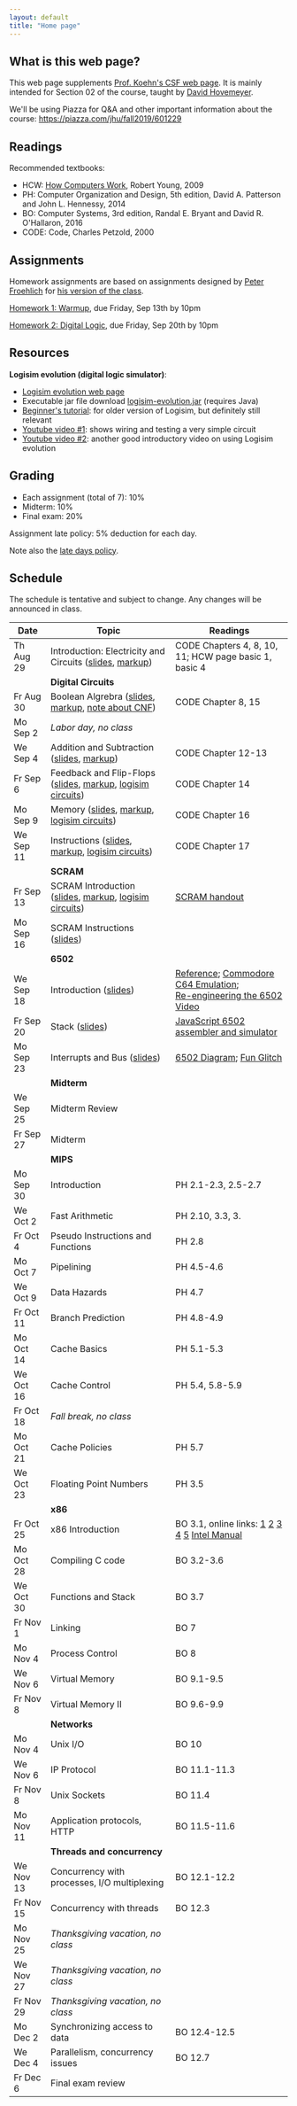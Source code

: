 ```yaml
---
layout: default
title: "Home page"
---
```


## What is this web page?

This web page supplements [Prof. Koehn's CSF web page](https://www.cs.jhu.edu/~phi/csf).  It is mainly intended for Section 02 of the course, taught by [David Hovemeyer](https://www.cs.jhu.edu/~daveho).

We'll be using Piazza for Q&amp;A and other important information about the course: <https://piazza.com/jhu/fall2019/601229>

## Readings

Recommended textbooks:

* HCW: [How Computers Work](http://www.fastchip.net/howcomputerswork/p1.html), Robert Young, 2009
* PH: Computer Organization and Design, 5th edition, David A. Patterson and John L. Hennessy, 2014
* BO: Computer Systems, 3rd edition, Randal E. Bryant and David R. O'Hallaron, 2016
* CODE: Code, Charles Petzold, 2000

## Assignments

Homework assignments are based on assignments designed by [Peter Froehlich](https://www.cs.jhu.edu/~phf) for [his version of the class](https://www.cs.jhu.edu/~phf/2018/fall/cs229/).

[Homework 1: Warmup](hw/hw1.html), due Friday, Sep 13th by 10pm

[Homework 2: Digital Logic](hw/hw2.html), due Friday, Sep 20th by 10pm

## Resources

**Logisim evolution (digital logic simulator)**:

* [Logisim evolution web page](https://github.com/reds-heig/logisim-evolution)
* Executable jar file download [logisim-evolution.jar](http://reds-data.heig-vd.ch/logisim-evolution/logisim-evolution.jar) (requires Java)
* [Beginner's tutorial](http://www.cburch.com/logisim/docs/2.1.0/guide/tutorial/index.html): for older version of Logisim, but definitely still relevant
* [Youtube video #1](https://www.youtube.com/watch?v=1IEEYddYIxg): shows wiring and testing a very simple circuit
* [Youtube video #2](https://www.youtube.com/watch?v=WDq5L0xeSnY): another good introductory video on using Logisim evolution

## Grading

* Each assignment (total of 7): 10%
* Midterm: 10%
* Final exam: 20%

Assignment late policy: 5% deduction for each day.

Note also the [late days policy](notes/latedays.html).

## Schedule

The schedule is tentative and subject to change.  Any changes will be announced in class.

Date      | Topic                                     | Readings
--------- | ----------------------------------------- | --------
Th Aug 29 | Introduction: Electricity and Circuits ([slides](lec/lec01.pdf), [markup](lec/lec01-ink.pdf))    | CODE Chapters 4, 8, 10, 11; HCW page basic 1, basic 4
          | **Digital Circuits**
Fr Aug 30 | Boolean Algrebra ([slides](lec/lec02.pdf), [markup](lec/lec02-ink.pdf), [note about CNF](notes/cnf.html))| CODE Chapter 8, 15
Mo Sep 2  | *Labor day, no class*
We Sep 4  | Addition and Subtraction ([slides](lec/lec03.pdf), [markup](lec/lec03-ink.pdf))                  | CODE Chapter 12-13
Fr Sep 6  | Feedback and Flip-Flops ([slides](lec/lec04.pdf), [markup](lec/lec04-ink.pdf), [logisim circuits](res/demoSequentialLogic.circ))                   | CODE Chapter 14
Mo Sep 9  | Memory ([slides](lec/lec05.pdf), [markup](lec/lec05-ink.pdf), [logisim circuits](res/demoMemory.circ))          | CODE Chapter 16
We Sep 11 | Instructions ([slides](lec/lec06.pdf), [markup](lec/lec06-ink.pdf), [logisim circuits](res/demoInstructions.circ))    | CODE Chapter 17
          | **SCRAM**
Fr Sep 13 | SCRAM Introduction ([slides](lec/lec07.pdf), [markup](lec/lec07-ink.pdf), [logisim circuits](res/demoSCRAM.circ))                        | [SCRAM handout](https://www.cs.jhu.edu/~phi/csf/scram/dewdney-omnibus-scram.pdf)
Mo Sep 16 | SCRAM Instructions ([slides](lec/lec08.pdf))                        | 
          | **6502**
We Sep 18 | Introduction ([slides](lec/lec09.pdf))                            | [Reference](http://obelisk.me.uk/6502/index.html); [Commodore C64 Emulation](https://www.cs.jhu.edu/~phi/csf/c64-emulation/);<br> [Re-engineering the 6502 Video](https://www.youtube.com/watch?v=fWqBmmPQP40)
Fr Sep 20 | Stack ([slides](lec/lec10.pdf))                                     | [JavaScript 6502 assembler and simulator](http://skilldrick.github.io/easy6502/)
Mo Sep 23 | Interrupts and Bus ([slides](lec/lec11.pdf))                     | [6502 Diagram](https://www.cs.jhu.edu/~phi/csf/slides/6502-diagram-db-sb-ad.png); [Fun Glitch](https://www.youtube.com/watch?v=fj9u00PMkYU&feature=youtu.be)
          | **Midterm**
We Sep 25 | Midterm Review                            | 
Fr Sep 27 | Midterm
          | **MIPS**
Mo Sep 30 | Introduction                              | PH 2.1-2.3, 2.5-2.7
We Oct 2  | Fast Arithmetic                           | PH 2.10, 3.3, 3.
Fr Oct 4  | Pseudo Instructions and Functions         | PH 2.8
Mo Oct 7  | Pipelining                                | PH 4.5-4.6
We Oct 9  | Data Hazards                              | PH 4.7
Fr Oct 11 | Branch Prediction                         | PH 4.8-4.9
Mo Oct 14 | Cache Basics                              | PH 5.1-5.3
We Oct 16 | Cache Control                             | PH 5.4, 5.8-5.9
Fr Oct 18 | *Fall break, no class*
Mo Oct 21 | Cache Policies                            | PH 5.7
We Oct 23 | Floating Point Numbers                    | 	PH 3.5
          | **x86**
Fr Oct 25 | x86 Introduction                          | BO 3.1, online links: [1](http://www.cs.virginia.edu/~evans/cs216/guides/x86.html) [2](https://www.nayuki.io/page/a-fundamental-introduction-to-x86-assembly-programming) [3](http://download-mirror.savannah.gnu.org/releases//pgubook/ProgrammingGroundUp-1-0-booksize.pdf) [4](http://www.plantation-productions.com/Webster/www.artofasm.com/Windows/index.html) [5](http://patater.com/gbaguy/x86asm.htm) [Intel Manual](http://www.intel.com/content/dam/www/public/us/en/documents/manuals/64-ia-32-architectures-software-developer-instruction-set-reference-manual-325383.pdf)
Mo Oct 28 | Compiling C code                          | BO 3.2-3.6
We Oct 30 | Functions and Stack                       | BO 3.7
Fr Nov 1  | Linking                                   | BO 7
Mo Nov 4  | Process Control                           | BO 8
We Nov 6  | Virtual Memory                            | BO 9.1-9.5
Fr Nov 8  | Virtual Memory II                         | BO 9.6-9.9
          | **Networks**
Mo Nov 4  | Unix I/O                                  | BO 10
We Nov 6  | IP Protocol                               | BO 11.1-11.3
Fr Nov 8  | Unix Sockets                              | BO 11.4
Mo Nov 11 | Application protocols, HTTP               | BO 11.5-11.6
          | **Threads and concurrency**
We Nov 13 | Concurrency with processes, I/O multiplexing | BO 12.1-12.2
Fr Nov 15 | Concurrency with threads                  | BO 12.3
Mo Nov 25 | *Thanksgiving vacation, no class*
We Nov 27 | *Thanksgiving vacation, no class*
Fr Nov 29 | *Thanksgiving vacation, no class*
Mo Dec 2  | Synchronizing access to data              | BO 12.4-12.5
We Dec 4  | Parallelism, concurrency issues           | BO 12.7
Fr Dec 6  | Final exam review
